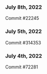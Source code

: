 ### July 8th, 2022

Commit #22245

### July 5th, 2022

Commit #314353


### July 4th, 2022

Commit #72281
